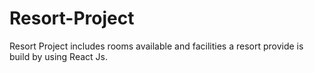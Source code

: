# Resort-Project
Resort Project includes rooms available and facilities  a resort provide is build by using React Js.
